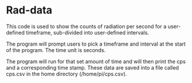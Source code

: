# Rad-data

This code is used to show the counts of radiation per second for a user-defined timeframe, sub-divided into user-defined intervals.

The program will prompt users to pick a timeframe and interval at the start of the program. The time unit is seconds. 

The program will run for that set amount of time and will then print the cps and a corresponding time stamp. These data are saved into a file called cps.csv in the home directory (/home/pi/cps.csv). 
